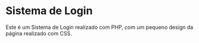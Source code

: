 # Sistema de Login

Este é um Sistema de Login realizado com PHP, com um pequeno design da página realizado com CSS.
